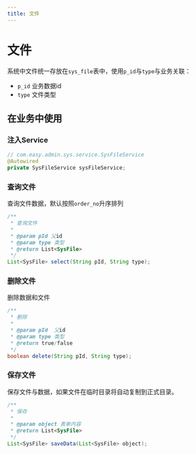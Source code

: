 ```yaml
---
title: 文件
---
```


# 文件
系统中文件统一存放在`sys_file`表中，使用`p_id`与`type`与业务关联：
- `p_id` 业务数据id
- `type` 文件类型

## 在业务中使用
### 注入Service
```java
// com.easy.admin.sys.service.SysFileService
@Autowired
private SysFileService sysFileService;
```
### 查询文件
查询文件数据，默认按照`order_no`升序排列
```java
/**
 * 查询文件
 *
 * @param pId 父id
 * @param type 类型
 * @return List<SysFile>
 */
List<SysFile> select(String pId, String type);
```
### 删除文件
删除数据和文件
```java
/**
 * 删除
 *
 * @param pId  父id
 * @param type 类型
 * @return true/false
 */
boolean delete(String pId, String type);
```
### 保存文件
保存文件与数据，如果文件在临时目录将自动复制到正式目录。
```java
/**
 * 保存
 *
 * @param object 表单内容
 * @return List<SysFile>
 */
List<SysFile> saveData(List<SysFile> object);
```
